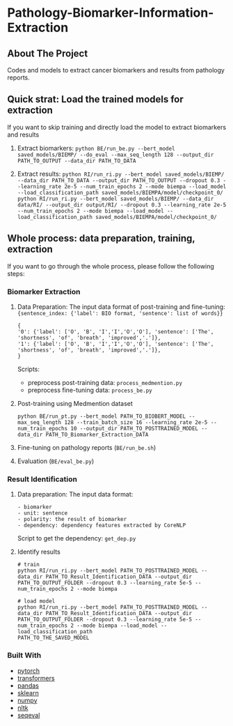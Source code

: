 # Pathology-Biomarker-Information-Extraction
## About The Project
Codes and models to extract cancer biomarkers and results from pathology reports. 



## Quick strat: Load the trained models for extraction
If you want to skip training and directly load the model to extract biomarkers and results

1. Extract biomarkers: 
```python BE/run_be.py --bert_model saved_models/BIEMP/ --do_eval --max_seq_length 128 --output_dir PATH_TO_OUTPUT --data_dir PATH_TO_DATA```

2. Extract results:
```python RI/run_ri.py --bert_model saved_models/BIEMP/ --data_dir PATH_TO_DATA --output_dir PATH_TO_OUTPUT --dropout 0.3 --learning_rate 2e-5 --num_train_epochs 2 --mode biempa --load_model --load_classification_path saved_models/BIEMPA/model/checkpoint_0/```
```python RI/run_ri.py --bert_model saved_models/BIEMP/ --data_dir data/RI/ --output_dir output/RI/ --dropout 0.3 --learning_rate 2e-5 --num_train_epochs 2 --mode biempa --load_model --load_classification_path saved_models/BIEMPA/model/checkpoint_0/```

## Whole process: data preparation, training, extraction 
If you want to go through the whole process, please follow the following steps:


### Biomarker Extraction
1. Data Preparation:
   The input data format of post-training and fine-tuning: `{sentence_index: {'label': BIO format, 'sentence': list of words}}`
   ```
   {
   '0': {'label': ['O', 'B', 'I','I','O','O'], 'sentence': ['The', 'shortness', 'of', 'breath', 'improved','.']},
   '1': {'label': ['O', 'B', 'I','I','O','O'], 'sentence': ['The', 'shortness', 'of', 'breath', 'improved','.']},
   }
   ```
   Scripts:
   - preprocess post-training data: `process_medmention.py`
   - preprocess fine-tuning data: `process_be.py`

3. Post-training using Medmention dataset
   ```
   python BE/run_pt.py --bert_model PATH_TO_BIOBERT_MODEL --max_seq_length 128 --train_batch_size 16 --learning_rate 2e-5 --num_train_epochs 10 --output_dir PATH_TO_POSTTRAINED_MODEL --data_dir PATH_TO_Biomarker_Extraction_DATA
   ```

4. Fine-tuning on pathology reports (`BE/run_be.sh`)

5. Evaluation (`BE/eval_be.py`)

### Result Identification
1. Data preparation:
   The input data format:
   ```
   - biomarker
   - unit: sentence
   - polarity: the result of biomarker
   - dependency: dependency features extracted by CoreNLP
   ```
   Script to get the dependency: `get_dep.py`

2. Identify results
   ```
   # train
   python RI/run_ri.py --bert_model PATH_TO_POSTTRAINED_MODEL --data_dir PATH_TO_Result_Identification_DATA --output_dir PATH_TO_OUTPUT_FOLDER --dropout 0.3 --learning_rate 5e-5 --num_train_epochs 2 --mode biempa

   # load model
   python RI/run_ri.py --bert_model PATH_TO_POSTTRAINED_MODEL --data_dir PATH_TO_Result_Identification_DATA --output_dir PATH_TO_OUTPUT_FOLDER --dropout 0.3 --learning_rate 5e-5 --num_train_epochs 2 --mode biempa --load_model --load_classification_path
   PATH_TO_THE_SAVED_MODEL
   ```

### Built With
* [pytorch](https://pytorch.org/)
* [transformers](https://huggingface.co/transformers/v4.7.0/installation.html)
* [pandas](https://pandas.pydata.org/)
* [sklearn](https://scikit-learn.org/stable/)
* [numpy](https://numpy.org/)
* [nltk](https://www.nltk.org/)
* [seqeval](https://pypi.org/project/seqeval/0.0.10/)

